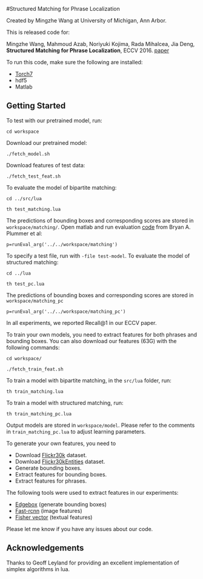 #Structured Matching for Phrase Localization

Created by Mingzhe Wang at University of Michigan, Ann Arbor.

This is released code for:

Mingzhe Wang, Mahmoud Azab, Noriyuki Kojima, Rada Mihalcea, Jia Deng,
**Structured Matching for Phrase Localization**,
ECCV 2016. [paper](http://web.eecs.umich.edu/~jiadeng/paper/WangEtAl_ECCV2016.pdf)

To run this code, make sure the following are installed:

- [Torch7](https://github.com/torch/torch7)
- hdf5
- Matlab

## Getting Started ##

To test with our pretrained model, run:

`cd workspace`

Download our pretrained model:

`./fetch_model.sh`

Download features of test data:

`./fetch_test_feat.sh`

To evaluate the model of bipartite matching:

`cd ../src/lua`

`th test_matching.lua`

The predictions of bounding boxes and corresponding scores are stored in `workspace/matching/`. Open matlab and run evaluation [code](http://web.engr.illinois.edu/~bplumme2/Flickr30kEntities/Flickr30kPhraseLocalizationEval.tar.gz) from Bryan A. Plummer et al:

`p=runEval_arg('../../workspace/matching')`

To specify a test file, run with `-file test-model`. To evaluate the model of structured matching:

`cd ../lua`

`th test_pc.lua`

The predictions of bounding boxes and corresponding scores are stored in `workspace/matching_pc`

`p=runEval_arg('../../workspace/matching_pc')`

In all experiments, we reported Recall@1 in our ECCV paper.

To train your own models, you need to extract features for both phrases and bounding boxes. You can also download our features (63G) with the following commands:

`cd workspace/`

`./fetch_train_feat.sh`

To train a model with bipartite matching, in the `src/lua` folder, run:

`th train_matching.lua`

To train a model with structured matching, run:

`th train_matching_pc.lua`

Output models are stored in `workspace/model`. Please refer to the comments in `train_matching_pc.lua` to adjust learning parameters.

To generate your own features, you need to 

- Download [Flickr30k](http://shannon.cs.illinois.edu/DenotationGraph/) dataset.
- Download [Flickr30kEntities](http://web.engr.illinois.edu/~bplumme2/Flickr30kEntities/) dataset.
- Generate bounding boxes.
- Extract features for bounding boxes.
- Extract features for phrases.

The following tools were used to extract features in our experiments:

- [Edgebox](https://github.com/pdollar/edges) (generate bounding boxes)
- [Fast-rcnn](https://github.com/rbgirshick/fast-rcnn) (image features)
- [Fisher vector](https://owncloud.cs.tau.ac.il/index.php/s/vb7ys8Xe8J8s8vo) (textual features)

Please let me know if you have any issues about our code.

## Acknowledgements ##

Thanks to Geoff Leyland for providing an excellent implementation of simplex algorithms in lua.
